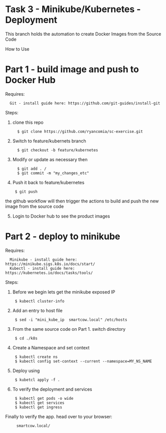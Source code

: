 # Task 3 - Minikube/Kubernetes - Deployment

This branch holds the automation to create Docker Images from the Source Code

How to Use

# Part 1 - build image and push to Docker Hub

Requires:
      
      Git - install guide here: https://github.com/git-guides/install-git

Steps:
1. clone this repo  
         
         $ git clone https://github.com/ryancomia/sc-exercise.git

2. Switch to feature/kubernets branch 
       
         $ git checkout -b feature/kubernetes

3. Modify or update as necessary then 
         
         $ git add . / 
         $ git commit -m "my_changes_etc"

4. Push it back to feature/kubernetes 
 
        $ git push


  the github workflow will then trigger the actions to build and push the new image from the source code

5. Login to Docker hub to see the product images



# Part 2 - deploy to minikube

Requires:
      
      Minikube - install guide here: https://minikube.sigs.k8s.io/docs/start/
      Kubectl - install guide here: https://kubernetes.io/docs/tasks/tools/
  
Steps:
1. Before we begin lets get the minikube exposed IP 
        
        $ kubectl cluster-info
        
2. Add an entry to host file 
 
        $ sed -i "mini_kube_ip  smartcow.local" /etc/hosts
      
3. From the same source code on Part 1. switch directory 

        $ cd ./k8s

4. Create a Namespace and set context
        
        $ kubectl create ns         
        $ kubectl config set-context --current --namespace=MY_NS_NAME
        
5. Deploy using
        
        $ kubetcl apply -f .
        
9. To verify the deployment and services

        $ kubectl get pods -o wide
        $ kubectl get services
        $ kubectl get ingress
        

Finally to verify the app. head over to your browser: 

         smartcow.local/


